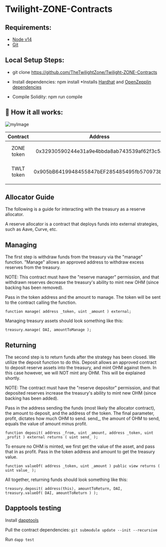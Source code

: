 # Twilight-ZONE-Contracts

## Requirements:

* [Node v14](https://nodejs.org/download/release/latest-v14.x/)
* [Git](https://git-scm.com/downloads)

## Local Setup Steps:

* git clone https://github.com/TheTwilightZone/Twilight-ZONE-Contracts

* Install dependencies: npm install
  *Installs [Hardhat](https://hardhat.org/getting-started/) and [OpenZepplin dependencies](https://docs.openzeppelin.com/contracts/4.x/)

* Compile Solidity: npm run compile

## :construction_worker: How it all works:

![myImage](https://github.com/OlympusDAO/olympus-contracts/blob/main/docs/box-diagram.png)

|  Contract  |                   Address                  |        Notes        |
|:----------:|:------------------------------------------:|:-------------------:|
| ZONE token | 0x32930590244e31a9e4bbda8ab743539af62f3c5a | Main token contract |
| TWLT token | 0x905bB6419948455847bEF285485495fb570973b0 |Twilight token contract|
|            |                                            |                     |

## Allocator Guide
The following is a guide for interacting with the treasury as a reserve allocator.

A reserve allocator is a contract that deploys funds into external strategies, such as Aave, Curve, etc.


## Managing
The first step is withdraw funds from the treasury via the "manage" function. "Manage" allows an approved address to withdraw excess reserves from the treasury.

NOTE: This contract must have the "reserve manager" permission, and that withdrawn reserves decrease the treasury's ability to mint new OHM (since backing has been removed).

Pass in the token address and the amount to manage. The token will be sent to the contract calling the function.
```
function manage( address _token, uint _amount ) external;
```

Managing treasury assets should look something like this:
```
treasury.manage( DAI, amountToManage );
```

## Returning
The second step is to return funds after the strategy has been closed. We utilize the deposit function to do this. Deposit allows an approved contract to deposit reserve assets into the treasury, and mint OHM against them. In this case however, we will NOT mint any OHM. This will be explained shortly.

NOTE: The contract must have the "reserve depositor" permission, and that deposited reserves increase the treasury's ability to mint new OHM (since backing has been added).

Pass in the address sending the funds (most likely the allocator contract), the amount to deposit, and the address of the token. The final parameter, profit, dictates how much OHM to send. send_, the amount of OHM to send, equals the value of amount minus profit.

```
function deposit( address _from, uint _amount, address _token, uint _profit ) external returns ( uint send_ );
```
To ensure no OHM is minted, we first get the value of the asset, and pass that in as profit. Pass in the token address and amount to get the treasury value.

```
function valueOf( address _token, uint _amount ) public view returns ( uint value_ );
```
All together, returning funds should look something like this:

```
treasury.deposit( address(this), amountToReturn, DAI, treasury.valueOf( DAI, amountToReturn ) );
```

## Dapptools testing
Install [dapptools](https://github.com/dapphub/dapptools)

Pull the contract dependencies: `git submodule update --init --recursive`

Run `dapp test`
